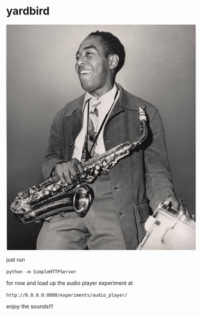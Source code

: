 # yardbird

![yardbird](yardbird.jpg)

just run

`python -m SimpleHTTPServer `

for now and load up the audio player experiment at

`http://0.0.0.0:8000/experiments/audio_player/`

enjoy the sounds!!!

